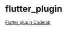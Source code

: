 # flutter_plugin

[Flutter plugin Codelab](https://codelabs.developers.google.com/codelabs/write-flutter-plugin/#0)